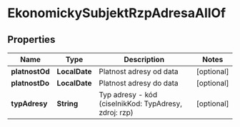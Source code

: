 

# EkonomickySubjektRzpAdresaAllOf


## Properties

| Name | Type | Description | Notes |
|------------ | ------------- | ------------- | -------------|
|**platnostOd** | **LocalDate** | Platnost adresy od data |  [optional] |
|**platnostDo** | **LocalDate** | Platnost adresy do data  |  [optional] |
|**typAdresy** | **String** | Typ adresy  - kód (ciselnikKod: TypAdresy, zdroj: rzp)  |  [optional] |




